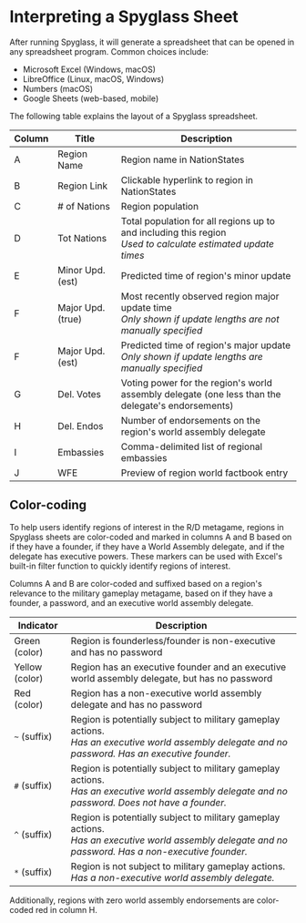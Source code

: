 # Interpreting a Spyglass Sheet

After running Spyglass, it will generate a spreadsheet that can be opened in any spreadsheet program. Common choices include:

- Microsoft Excel (Windows, macOS)
- LibreOffice (Linux, macOS, Windows)
- Numbers (macOS)
- Google Sheets (web-based, mobile)

The following table explains the layout of a Spyglass spreadsheet.

| Column | Title              | Description                                                                                                     |
|--------|--------------------|-----------------------------------------------------------------------------------------------------------------|
| A      | Region Name        | Region name in NationStates                                                                                     |
| B      | Region Link        | Clickable hyperlink to region in NationStates                                                                   |
| C      | # of Nations       | Region population                                                                                               |
| D      | Tot Nations        | Total population for all regions up to and including this region<br/>_Used to calculate estimated update times_ |
| E      | Minor Upd. (est)   | Predicted time of region's minor update                                                                         |  
| F      | Major Upd. (true)  | Most recently observed region major update time<br/>_Only shown if update lengths are not manually specified_   |
| F      | Major Upd. (est)   | Predicted time of region's major update <br/>_Only shown if update lengths are manually specified_              | 
| G      | Del. Votes         | Voting power for the region's world assembly delegate (one less than the delegate's endorsements)               |
| H      | Del. Endos         | Number of endorsements on the region's world assembly delegate                                                  |
| I      | Embassies          | Comma-delimited list of regional embassies                                                                      |
| J      | WFE                | Preview of region world factbook entry                                                                          |


## Color-coding
To help users identify regions of interest in the R/D metagame, regions in Spyglass sheets are color-coded and marked in columns A and B based on if they have a founder, if they have a World Assembly delegate, and if the delegate has executive powers. These markers can be used with Excel's built-in filter function to quickly identify regions of interest.

Columns A and B are color-coded and suffixed based on a region's relevance to the military gameplay metagame, based on if they have a founder, a password, and an executive world assembly delegate.

| Indicator      | Description                                                                                                                                                |
|----------------|------------------------------------------------------------------------------------------------------------------------------------------------------------|
| Green (color)  | Region is founderless/founder is non-executive and has no password |
| Yellow (color) | Region has an executive founder and an executive world assembly delegate, but has no password |  
| Red (color)    | Region has a non-executive world assembly delegate and has no password |
| `~` (suffix)   | Region is potentially subject to military gameplay actions.<br/>_Has an executive world assembly delegate and no password. Has an executive founder._ |
| `#` (suffix)   | Region is potentially subject to military gameplay actions.<br/>_Has an executive world assembly delegate and no password. Does not have a founder._ |
| `^` (suffix)   | Region is potentially subject to military gameplay actions.<br/>_Has an executive world assembly delegate and no password. Has a non-executive founder._ |
| `*` (suffix)   | Region is not subject to military gameplay actions.<br/>_Has a non-executive world assembly delegate._ |

Additionally, regions with zero world assembly endorsements are color-coded red in column H.
